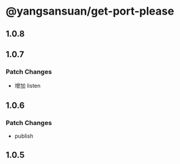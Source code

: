 # @yangsansuan/get-port-please

## 1.0.8

## 1.0.7

### Patch Changes

- 增加 listen

## 1.0.6

### Patch Changes

- publish

## 1.0.5
